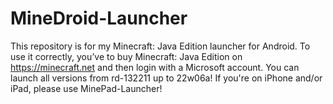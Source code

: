 # MineDroid-Launcher
This repository is for my Minecraft: Java Edition launcher for Android.
To use it correctly, you’ve to buy Minecraft: Java Edition on https://minecraft.net and then login with a Microsoft account.
You can launch all versions from rd-132211 up to 22w06a!
If you're on iPhone and/or iPad, please use MinePad-Launcher!
